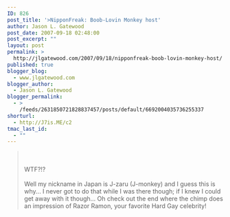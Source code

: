 ```yaml
---
ID: 826
post_title: '>NipponFreak: Boob-Lovin Monkey host'
author: Jason L. Gatewood
post_date: 2007-09-18 02:48:00
post_excerpt: ""
layout: post
permalink: >
  http://jlgatewood.com/2007/09/18/nipponfreak-boob-lovin-monkey-host/
published: true
blogger_blog:
  - www.jlgatewood.com
blogger_author:
  - Jason L. Gatewood
blogger_permalink:
  - >
    /feeds/2631850721828837457/posts/default/6692004035736255337
shorturl:
  - http://J7is.ME/c2
tmac_last_id:
  - ""
---
```

><div></div> <br /><br />WTF?!?<br /><br />Well my nickname in Japan is J-zaru (J-monkey) and I guess this is why...  I never got to do that while I was there though; if I knew I could get away with it though...  Oh check out the end where the chimp does an impression of Razor Ramon, your favorite Hard Gay celebrity!